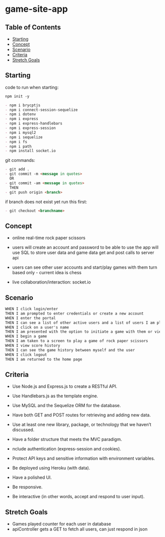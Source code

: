 # game-site-app

## Table of Contents

- [Starting](#Starting)
- [Concept](#Concept)
- [Scenario](#Scenario)
- [Criteria](#Criteria)
- [Stretch Goals](#Stretch-Goals)

## Starting

code to run when starting:

```md
npm init -y

- npm i brycptjs
- npm i connect-session-sequelize
- npm i dotenv
- npm i express
- npm i express-handlebars
- npm i express-session
- npm i mysql2
- npm i sequelize
- npm i fs
- npm i path
- npm install socket.io
```

git commands:

```md
- git add .
- git commit -m <message in quotes>
  OR
- git commit -am <message in quotes>
  THEN
- git push origin <branch>
```

if branch does not exist yet run this first:

```md
- git checkout <branchname>
```

## Concept

- online real-time rock paper scissors

- users will create an account and password to be able to use the app
  will use SQL to store user data and game data
  get and post calls to server api

- users can see other user accounts and start/play games with them
  turn based only - current idea is chess

- live collaboration/interaction: socket.io

## Scenario

```md
WHEN I click login/enter
THEN I am prompted to enter credentials or create a new account
WHEN I enter the portal
THEN I can see a list of other active users and a list of users I am playing a game with
WHEN I click on a user's name
THEN I am presented with the option to initiate a game with them or view score history
WHEN I begin a game
THEN I am taken to a screen to play a game of rock paper scissors
WHEN I view score history
THEN I can see the game history between myself and the user
WHEN I click logout
THEN I am returned to the home page
```

## Criteria

- Use Node.js and Express.js to create a RESTful API.

- Use Handlebars.js as the template engine.

- Use MySQL and the Sequelize ORM for the database.

- Have both GET and POST routes for retrieving and adding new data.

- Use at least one new library, package, or technology that we haven’t discussed.

- Have a folder structure that meets the MVC paradigm.

- nclude authentication (express-session and cookies).

- Protect API keys and sensitive information with environment variables.

- Be deployed using Heroku (with data).

- Have a polished UI.

- Be responsive.

- Be interactive (in other words, accept and respond to user input).

## Stretch Goals

- Games played counter for each user in database
- apiController gets a GET to fetch all users, can just respond in json
